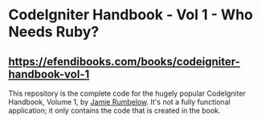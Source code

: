 # CodeIgniter Handbook - Vol 1 - Who Needs Ruby?
## https://efendibooks.com/books/codeigniter-handbook-vol-1

This repository is the complete code for the hugely popular CodeIgniter Handbook, Volume 1, by [Jamie Rumbelow](http://jamierumbelow.net). It's not a fully functional application; it only contains the code that is created in the book.